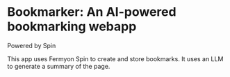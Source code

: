 # Bookmarker: An AI-powered bookmarking webapp

Powered by Spin

This app uses Fermyon Spin to create and store bookmarks. It uses an LLM to generate a summary of the page.
